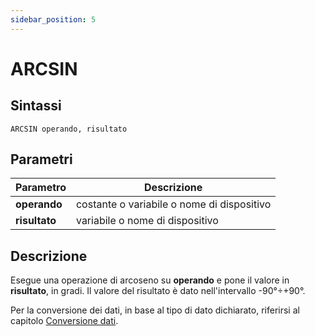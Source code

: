```yaml
---
sidebar_position: 5
---
```


# ARCSIN

## Sintassi

  ```
 ARCSIN operando, risultato
  ```

## Parametri
|Parametro              | Descrizione                                        |                
|-----------------------|----------------------------------------------------|
| **operando**          | costante o variabile o nome di dispositivo         |   
| **risultato**         | variabile o nome di dispositivo                    |       

## Descrizione
Esegue una operazione di arcoseno su **operando** e pone il valore in **risultato**, in gradi. Il valore del risultato è dato nell'intervallo -90°÷+90°. 

Per la conversione dei dati, in base al tipo di dato dichiarato, riferirsi al capitolo [Conversione dati](Conversione-dati.md).
